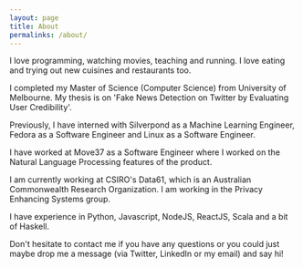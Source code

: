 ```yaml
---
layout: page
title: About
permalinks: /about/
---
```


I love programming, watching movies, teaching and running. I love eating and trying out new cuisines and restaurants too.

I completed my Master of Science (Computer Science) from University of Melbourne. My thesis is on 'Fake News Detection on Twitter by Evaluating User Credibility'.

Previously, I have interned with Silverpond as a Machine Learning Engineer, Fedora as a Software Engineer and Linux as a Software Engineer.

I have worked at Move37 as a Software Engineer where I worked on the Natural Language Processing features of the product.

I am currently working at CSIRO's Data61, which is an Australian Commonwealth Research Organization. I am working in the Privacy Enhancing Systems group.

I have experience in Python, Javascript, NodeJS, ReactJS, Scala and a bit of Haskell.

Don't hesitate to contact me if you have any questions or you could just maybe drop me a message (via Twitter, LinkedIn or my email) and say hi!
